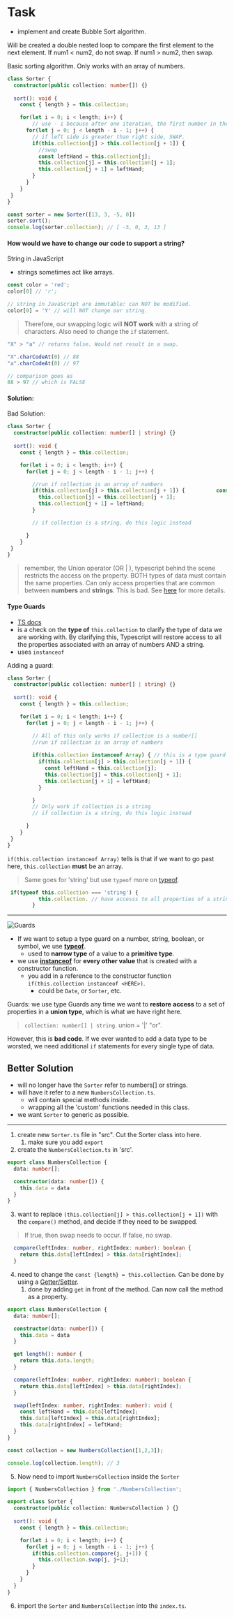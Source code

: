 # Task
- implement and create Bubble Sort algorithm.

Will be created a double nested loop to compare the first element to the next element. If num1 < num2, do not swap. If num1 > num2, then swap.

Basic sorting algorithm. Only works with an array of numbers. 
```typescript
class Sorter {
  constructor(public collection: number[]) {}
  
  sort(): void {
    const { length } = this.collection;

    for(let i = 0; i < length; i++) {
        // use - i because after one iteration, the first number in the array is in the correct position. 
      for(let j = 0; j < length - i - 1; j++) {
        // if left side is greater than right side, SWAP.
        if(this.collection[j] > this.collection[j + 1]) {
          //swap
          const leftHand = this.collection[j];
          this.collection[j] = this.collection[j + 1];
          this.collection[j + 1] = leftHand;
        }
      } 
    }
 }
}

const sorter = new Sorter([13, 3, -5, 0])
sorter.sort();
console.log(sorter.collection); // [ -5, 0, 3, 13 ]
```

#### How would we have to change our code to support a string?

String in JavaScript
- strings sometimes act like arrays.
```javascript
const color = 'red';
color[0] // 'r';

// string in JavaScript are immutable: can NOT be modified.
color[0] = 'Y' // will NOT change our string.
```
> Therefore, our swapping logic will **NOT work** with a string of characters. 
> Also need to change the `if` statement.
```javascript
"X" > "a" // returns false. Would not result in a swap.

"X".charCodeAt(0) // 88
"a".charCodeAt(0) // 97

// comparison goes as
88 > 97 // which is FALSE
``` 

#### Solution:

Bad Solution:
```typescript
class Sorter {
  constructor(public collection: number[] | string) {}
  
  sort(): void {
    const { length } = this.collection;

    for(let i = 0; i < length; i++) {
      for(let j = 0; j < length - i - 1; j++) {

        //run if collection is an array of numbers
        if(this.collection[j] > this.collection[j + 1]) {          const leftHand = this.collection[j];
          this.collection[j] = this.collection[j + 1];
          this.collection[j + 1] = leftHand;
        }

        // if collection is a string, do this logic instead

      } 
    }
 }
}
```
> remember, the Union operator (OR | ), typescript behind the scene restricts the access on the property. BOTH types of data must contain the same properties. 
> Can only access properties that are common between **numbers** and **strings**. This is bad. See [here](https://www.udemy.com/course/typescript-the-complete-developers-guide/learn/lecture/15066662#content) for more details.


#### Type Guards
- [TS docs](https://www.typescriptlang.org/docs/handbook/2/narrowing.html#instanceof-narrowing)
- is a check on the **type of** `this.collection` to clarify the type of data we are working with. By clarifying this, Typescript will restore access to all the properties associated with an array of numbers AND a string. 
- uses `instanceof` 

Adding a guard:
```typescript
class Sorter {
  constructor(public collection: number[] | string) {}
  
  sort(): void {
    const { length } = this.collection;

    for(let i = 0; i < length; i++) {
      for(let j = 0; j < length - i - 1; j++) {

        // All of this only works if collection is a number[]
        //run if collection is an array of numbers
  
        if(this.collection instanceof Array) { // this is a type guard
          if(this.collection[j] > this.collection[j + 1]) {         
            const leftHand = this.collection[j];
            this.collection[j] = this.collection[j + 1];
            this.collection[j + 1] = leftHand;
          }

        }
        // Only work if collection is a string
        // if collection is a string, do this logic instead

      } 
    }
 }
}
```
`if(this.collection instanceof Array)` tells is that if we want to go past here, `this.collection` **must** be an array. 

> Same goes for 'string' but use  `typeof` 
> more on [typeof](https://www.typescriptlang.org/docs/handbook/2/narrowing.html#typeof-type-guards).
```typescript
 if(typeof this.collection === 'string') {
          this.collection. // have accesss to all properties of a string
        }
```
---

![Guards](https://github.com/Cwarcup/notes/blob/9c053ecab51afa0d3690cec61b965a6f6fa84b51/images/Typescript-images/guards.png)

- If we want to setup a type guard on a number, string, boolean, or symbol, we use **[typeof](https://www.typescriptlang.org/docs/handbook/2/narrowing.html#typeof-type-guards)**.
  - used to **narrow type** of a value to a **primitive type**.
- we use **[instanceof](https://www.typescriptlang.org/docs/handbook/2/narrowing.html#instanceof-narrowing)** for **every other value** that is created with a constructor function.
  - you add in a reference to the constructor function ` if(this.collection instanceof <HERE>)`.
    - could be `Date`, or `Sorter`, etc.

Guards:  we use type Guards any time we want to **restore** **access** to a set of properties in a **union type**, which is what we have right here.
> `collection: number[] | string`.
> union = '|' "or".

However, this is **bad code**. If we ever wanted to add a data type to be worsted, we need additional `if` statements for every single type of data. 

## Better Solution

- will no longer have the `Sorter` refer to numbers[] or strings.
- will have it refer to a new `NumbersCollection.ts`.
  - will contain special methods inside.
  - wrapping all the 'custom' functions needed in this class. 
- we want `Sorter` to generic as possible.

---

1. create new `Sorter.ts` file in "src". Cut the Sorter class into here.
   1. make sure you add `export`
2. create the `NumbersCollection.ts` in 'src'.
```typescript
export class NumbersCollection {
  data: number[];

  constructor(data: number[]) {
    this.data = data
  }
}
```
3. want to replace `(this.collection[j] > this.collection[j + 1])` with the `compare()` method, and decide if they need to be swapped. 
> If true, then swap needs to occur. If false, no swap.
```typescript
  compare(leftIndex: number, rightIndex: number): boolean {
    return this.data[leftIndex] > this.data[rightIndex];
  }
```
4. need to change the `const {length} = this.collection`. Can be done by using a [Getter/Setter](https://www.typescriptlang.org/docs/handbook/2/classes.html#getters--setters).
   1. done by adding `get` in front of the method. Can now call the method as a property.
```typescript
export class NumbersCollection {
  data: number[];

  constructor(data: number[]) {
    this.data = data
  }

  get length(): number {
    return this.data.length;
  }

  compare(leftIndex: number, rightIndex: number): boolean {
    return this.data[leftIndex] > this.data[rightIndex];
  }

  swap(leftIndex: number, rightIndex: number): void {
    const leftHand = this.data[leftIndex];
    this.data[leftIndex] = this.data[rightIndex];
    this.data[rightIndex] = leftHand;
  }
}

const collection = new NumbersCollection([1,2,3]);

console.log(collection.length); // 3
``` 
5. Now need to import  `NumbersCollection` inside the `Sorter`
```typescript
import { NumbersCollection } from './NumbersCollection';

export class Sorter {
  constructor(public collection: NumbersCollection ) {}
  
  sort(): void {
    const { length } = this.collection;

    for(let i = 0; i < length; i++) {
      for(let j = 0; j < length - i - 1; j++) {
        if(this.collection.compare(j, j+1)) {         
          this.collection.swap(j, j+1);
        }
      }
    } 
  }
}
```
6. import the `Sorter` and `NumbersCollection` into the `index.ts`.
```typescript
